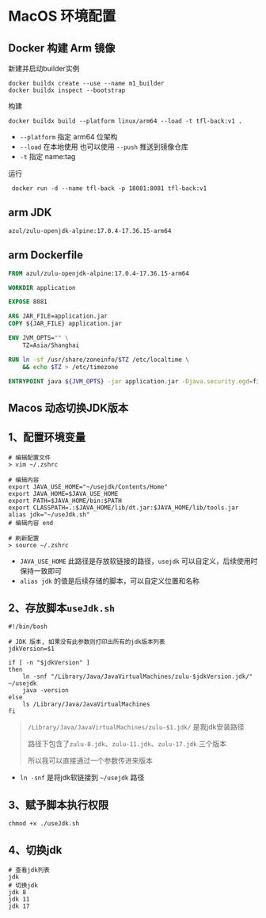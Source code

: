 # MacOS 环境配置

## Docker 构建 Arm 镜像

新建并启动builder实例

```shell
docker buildx create --use --name m1_builder
docker buildx inspect --bootstrap
```

构建

```shell
docker buildx build --platform linux/arm64 --load -t tfl-back:v1 .
```

- `--platform` 指定 arm64 位架构
- `--load` 在本地使用 也可以使用 `--push` 推送到镜像仓库
- `-t` 指定 name:tag

运行

```shell
 docker run -d --name tfl-back -p 18081:8081 tfl-back:v1
```


## arm JDK

```text
azul/zulu-openjdk-alpine:17.0.4-17.36.15-arm64
```


## arm Dockerfile

```dockerfile
FROM azul/zulu-openjdk-alpine:17.0.4-17.36.15-arm64

WORKDIR application

EXPOSE 8081

ARG JAR_FILE=application.jar
COPY ${JAR_FILE} application.jar

ENV JVM_OPTS="" \
    TZ=Asia/Shanghai

RUN ln -sf /usr/share/zoneinfo/$TZ /etc/localtime \
    && echo $TZ > /etc/timezone

ENTRYPOINT java ${JVM_OPTS} -jar application.jar -Djava.security.egd=file:/dev/./urandom
```

## Macos 动态切换JDK版本

## 1、配置环境变量

```shell
# 编辑配置文件
> vim ~/.zshrc

# 编辑内容
export JAVA_USE_HOME="~/usejdk/Contents/Home"
export JAVA_HOME=$JAVA_USE_HOME
export PATH=$JAVA_HOME/bin:$PATH
export CLASSPATH=.:$JAVA_HOME/lib/dt.jar:$JAVA_HOME/lib/tools.jar
alias jdk="~/useJdk.sh"
# 编辑内容 end

# 刷新配置
> source ~/.zshrc
```

- `JAVA_USE_HOME` 此路径是存放软链接的路径，`usejdk` 可以自定义，后续使用时保持一致即可
- `alias jdk` 的值是后续存储的脚本，可以自定义位置和名称


## 2、存放脚本`useJdk.sh`

```shell
#!/bin/bash

# JDK 版本, 如果没有此参数则打印出所有的jdk版本列表
jdkVersion=$1

if [ -n "$jdkVersion" ]
then
    ln -snf "/Library/Java/JavaVirtualMachines/zulu-$jdkVersion.jdk/" ~/usejdk
    java -version
else
    ls /Library/Java/JavaVirtualMachines
fi
```

> `/Library/Java/JavaVirtualMachines/zulu-$1.jdk/` 是我jdk安装路径
>
> 路径下包含了`zulu-8.jdk`、`zulu-11.jdk`、`zulu-17.jdk` 三个版本
>
> 所以我可以直接通过一个参数传进来版本

- `ln -snf` 是将jdk软链接到 `~/usejdk` 路径

## 3、赋予脚本执行权限

```shell
chmod +x ./useJdk.sh
```

## 4、切换jdk

```shell
# 查看jdk列表
jdk
# 切换jdk
jdk 8
jdk 11
jdk 17
```